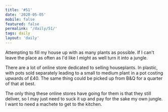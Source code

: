 ```yaml
---
title: '#51'
date: '2020-05-05'
mobile: false
featured: false
permalink: '/daily/51/'
tags: daily
layout: 'daily'
---
```


Attempting to fill my house up with as many plants as possible. If I can't leave the place as often as I'd like I might as well turn it into a jungle.

There are a lot of online store dedicated to selling houseplants. In plastic, with pots sold separately leading to a small to medium plant in a pot costing upwards of £40. The same thing could be picked up from B&Q for a quarter of that at best.

The only thing these online stores have going for them is that they still deliver, so I may just need to suck it up and pay for the sake my own jungle. I want to need a machete to get to the kitchen.
